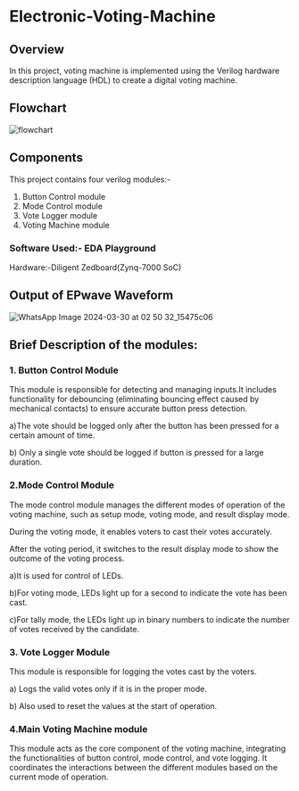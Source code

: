 # Electronic-Voting-Machine

## Overview
In this project, voting machine is implemented using the Verilog hardware description language (HDL) to create a digital voting machine.

## Flowchart
![flowchart](https://github.com/Anuagra24/Electronic-Voting-Machine/assets/98021398/3be87721-245b-4088-9e2d-e78c6ebd916a)

## Components
This project contains four verilog modules:-
1. Button Control module
2. Mode Control module
3. Vote Logger module
4. Voting Machine module

### Software Used:- EDA Playground

Hardware:-Diligent Zedboard(Zynq-7000 SoC)

## Output of EPwave Waveform
![WhatsApp Image 2024-03-30 at 02 50 32_15475c06](https://github.com/Anuagra24/Electronic-Voting-Machine/assets/98021398/0a86759a-6acf-4d0e-be45-609b74c08720)


## Brief Description of the modules:

### 1. Button Control Module
This module is responsible for detecting and managing inputs.It includes functionality for debouncing (eliminating bouncing effect caused by mechanical contacts) to ensure accurate button press detection.

a)The vote should be logged only after the button has been pressed for a certain amount of time.

b) Only a single vote should be logged if button is pressed for a large duration.

### 2.Mode Control Module
The mode control module manages the different modes of operation of the voting machine, such as setup mode, voting mode, and result display mode.

During the voting mode, it enables voters to cast their votes accurately.

After the voting period, it switches to the result display mode to show the outcome of the voting process.

a)It is used for control of LEDs.

b)For voting mode, LEDs light up for a second to indicate the vote has been cast.

c)For tally mode, the LEDs light up in binary numbers to indicate the number of votes received by the candidate.

### 3. Vote Logger Module
This module is responsible for logging the votes cast by the voters.

a) Logs the valid votes only if it is in the proper mode.

b) Also used to reset the values at the start of operation.

### 4.Main Voting Machine module
This module acts as the core component of the voting machine, integrating the functionalities of button control, mode control, and vote logging.
It coordinates the interactions between the different modules based on the current mode of operation.




